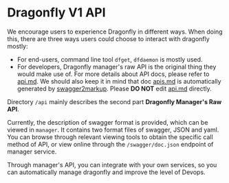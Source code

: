 # Dragonfly V1 API

We encourage users to experience Dragonfly in different ways. When doing this, there are three ways users could choose to interact with dragonfly mostly:

* For end-users, command line tool `dfget`, `dfdaemon` is mostly used.
* For developers, Dragonfly manager's raw API is the original thing they would make use of. For more details about API docs, please refer to 
  [api.md](/docs/en/api-reference/api.md). We should also keep it in mind that doc [apis.md](../docs/en/api-reference/api.md) is automatically generated by 
  [swagger2markup](https://github.com/Swagger2Markup/swagger2markup). Please **DO NOT** edit [api.md](../docs/en/api-reference/api.md) directly.

Directory `/api` mainly describes the second part **Dragonfly Manager's Raw API**.

Currently, the description of swagger format is provided, which can be viewed in `manager`. It contains two format files of swagger, JSON and yaml. You can 
browse through relevant viewing tools to obtain the specific call method of API, or view online through the `/swagger/doc.json` endpoint of manager service.

Through manager's API, you can integrate with your own services, so you can automatically manage dragonfly and improve the level of Devops.

